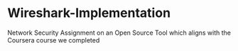 # Wireshark-Implementation
Network Security Assignment on an Open Source Tool which aligns with the Coursera course we completed
